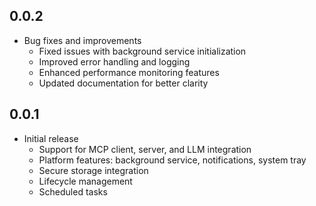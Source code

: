 ## 0.0.2

* Bug fixes and improvements
    * Fixed issues with background service initialization
    * Improved error handling and logging
    * Enhanced performance monitoring features
    * Updated documentation for better clarity
  
## 0.0.1

* Initial release
    * Support for MCP client, server, and LLM integration
    * Platform features: background service, notifications, system tray
    * Secure storage integration
    * Lifecycle management
    * Scheduled tasks